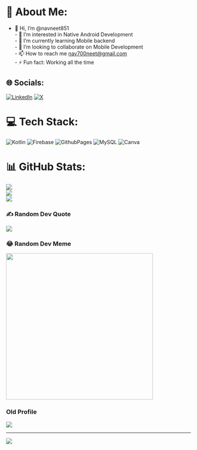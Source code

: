 # 💫 About Me:
- 👋 Hi, I’m @navneet851<br>- 👀 I’m interested in Native Android Development<br>- 🌱 I’m currently learning Mobile backend<br>- 💞️ I’m looking to collaborate on Mobile Development<br>- 📫 How to reach me nav700neet@gmail.com<br>- ⚡ Fun fact: Working all the time


## 🌐 Socials:
[![LinkedIn](https://img.shields.io/badge/LinkedIn-%230077B5.svg?logo=linkedin&logoColor=white)](https://linkedin.com/in/navneetyadav700) [![X](https://img.shields.io/badge/X-black.svg?logo=X&logoColor=white)](https://x.com/_navi_0048) 

# 💻 Tech Stack:
![Kotlin](https://img.shields.io/badge/kotlin-%237F52FF.svg?style=flat&logo=kotlin&logoColor=white) ![Firebase](https://img.shields.io/badge/firebase-%23039BE5.svg?style=flat&logo=firebase) ![GithubPages](https://img.shields.io/badge/github%20pages-121013?style=flat&logo=github&logoColor=white) ![MySQL](https://img.shields.io/badge/mysql-4479A1.svg?style=flat&logo=mysql&logoColor=white) ![Canva](https://img.shields.io/badge/Canva-%2300C4CC.svg?style=flat&logo=Canva&logoColor=white)
# 📊 GitHub Stats:
![](https://github-readme-stats.vercel.app/api?username=navneet851&theme=dark&hide_border=true&include_all_commits=false&count_private=false)<br/>
![](https://github-readme-streak-stats.herokuapp.com/?user=navneet851&theme=dark&hide_border=true)<br/>
![](https://github-readme-stats.vercel.app/api/top-langs/?username=navneet851&theme=dark&hide_border=true&include_all_commits=false&count_private=false&layout=compact)

### ✍️ Random Dev Quote
![](https://quotes-github-readme.vercel.app/api?type=horizontal&theme=radical)

### 😂 Random Dev Meme
<img src='https://memer-new.vercel.app/' style="height: 400px;"/>

### Old Profile
![](https://github.com/navneet852)


---
[![](https://visitcount.itsvg.in/api?id=navneet851&icon=5&color=1)](https://visitcount.itsvg.in)

<!-- Proudly created with GPRM ( https://gprm.itsvg.in ) -->

<!---
navneet851/navneet851 is a ✨ special ✨ repository because its `README.md` (this file) appears on your GitHub profile.
You can click the Preview link to take a look at your changes.
--->
